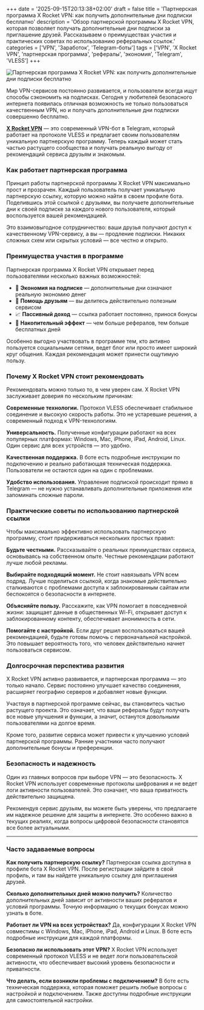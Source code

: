 +++
date = '2025-09-15T20:13:38+02:00'
draft = false
title = 'Партнерская программа X Rocket VPN: как получить дополнительные дни подписки бесплатно'
description = 'Обзор партнерской программы X Rocket VPN, которая позволяет получать дополнительные дни подписки за приглашение друзей. Рассказываем о преимуществах участия и практических советах по использованию реферальных ссылок.'
categories = ['VPN', 'Заработок', 'Telegram-боты']
tags = ['VPN', 'X Rocket VPN', 'партнерская программа', 'рефералы', 'экономия', 'Telegram', 'VLESS']
+++

![Партнерская программа X Rocket VPN: как получить дополнительные дни подписки бесплатно](https://imagestoring.fra1.cdn.digitaloceanspaces.com/5cc8aad9-d93a-4da9-8f5f-5401c9e47805.png)

Мир VPN-сервисов постоянно развивается, и пользователи всегда ищут способы сэкономить на подписках. Сегодня у любителей безопасного интернета появилась отличная возможность не только пользоваться качественным VPN, но и получать дополнительные дни подписки совершенно бесплатно.

**[X Rocket VPN](https://t.me/X_Rocket_VPN_bot?start=ref-b-9)** — это современный VPN-бот в Telegram, который работает на протоколе VLESS и предлагает своим пользователям уникальную партнерскую программу. Теперь каждый может стать частью растущего сообщества и получать реальную выгоду от рекомендаций сервиса друзьям и знакомым.

### Как работает партнерская программа

Принцип работы партнерской программы X Rocket VPN максимально прост и прозрачен. Каждый пользователь получает уникальную партнерскую ссылку, которую можно найти в своем профиле бота. Поделившись этой ссылкой с друзьями, вы получаете дополнительные дни к своей подписке за каждого нового пользователя, который воспользуется вашей рекомендацией.


Это взаимовыгодное сотрудничество: ваши друзья получают доступ к качественному VPN-сервису, а вы — продление подписки. Никаких сложных схем или скрытых условий — все честно и открыто.

### Преимущества участия в программе

Партнерская программа X Rocket VPN открывает перед пользователями несколько важных возможностей:

- 🎯 **Экономия на подписке** — дополнительные дни означают реальную экономию денег
- 🤝 **Помощь друзьям** — вы делитесь действительно полезным сервисом
- 📈 **Пассивный доход** — ссылка работает постоянно, принося бонусы
- 🔄 **Накопительный эффект** — чем больше рефералов, тем больше бесплатных дней


Особенно выгодно участвовать в программе тем, кто активно пользуется социальными сетями, ведет блог или просто имеет широкий круг общения. Каждая рекомендация может принести ощутимую пользу.

### Почему X Rocket VPN стоит рекомендовать

Рекомендовать можно только то, в чем уверен сам. X Rocket VPN заслуживает доверия по нескольким причинам:

**Современные технологии.** Протокол VLESS обеспечивает стабильное соединение и высокую скорость работы. Это не устаревшие решения, а современный подход к VPN-технологиям.

**Универсальность.** Полученные конфигурации работают на всех популярных платформах: Windows, Mac, iPhone, iPad, Android, Linux. Один сервис для всех устройств — это удобно.

**Качественная поддержка.** В боте есть подробные инструкции по подключению и реально работающая техническая поддержка. Пользователи не остаются один на один с проблемами.


**Удобство использования.** Управление подпиской происходит прямо в Telegram — не нужно устанавливать дополнительные приложения или запоминать сложные пароли.

### Практические советы по использованию партнерской ссылки

Чтобы максимально эффективно использовать партнерскую программу, стоит придерживаться нескольких простых правил:

**Будьте честными.** Рассказывайте о реальных преимуществах сервиса, основываясь на собственном опыте. Честные рекомендации работают лучше любой рекламы.

**Выбирайте подходящий момент.** Не стоит навязывать VPN всем подряд. Лучше поделиться ссылкой, когда знакомые действительно сталкиваются с проблемами доступа к заблокированным сайтам или беспокоятся о безопасности в интернете.

**Объясняйте пользу.** Расскажите, как VPN помогает в повседневной жизни: защищает данные в общественных Wi-Fi, открывает доступ к заблокированному контенту, обеспечивает анонимность в сети.


**Помогайте с настройкой.** Если друг решил воспользоваться вашей рекомендацией, будьте готовы помочь с первоначальной настройкой. Это повышает вероятность того, что человек действительно начнет пользоваться сервисом.

### Долгосрочная перспектива развития

X Rocket VPN активно развивается, и партнерская программа — это только начало. Сервис постоянно улучшает качество соединения, расширяет географию серверов и добавляет новые функции.

Участвуя в партнерской программе сейчас, вы становитесь частью растущего проекта. Это означает, что ваши рефералы будут получать все новые улучшения и функции, а значит, останутся довольными пользователями на долгое время.


Кроме того, развитие сервиса может привести к улучшению условий партнерской программы. Ранние участники часто получают дополнительные бонусы и преференции.

### Безопасность и надежность

Один из главных вопросов при выборе VPN — это безопасность. X Rocket VPN использует современные протоколы шифрования и не ведет логи активности пользователей. Это означает, что ваша приватность действительно защищена.

Рекомендуя сервис друзьям, вы можете быть уверены, что предлагаете им надежное решение для защиты в интернете. Это особенно важно в текущих реалиях, когда вопросы цифровой безопасности становятся все более актуальными.

---

### Часто задаваемые вопросы

**Как получить партнерскую ссылку?**
Партнерская ссылка доступна в профиле бота X Rocket VPN. После регистрации зайдите в свой профиль, и там вы найдете уникальную ссылку для приглашения друзей.

**Сколько дополнительных дней можно получить?**
Количество дополнительных дней зависит от активности ваших рефералов и условий программы. Точную информацию о текущих бонусах можно узнать в боте.

**Работает ли VPN на всех устройствах?**
Да, конфигурации X Rocket VPN совместимы с Windows, Mac, iPhone, iPad, Android и Linux. В боте есть подробные инструкции для каждой платформы.

**Безопасно ли использовать этот VPN?**
X Rocket VPN использует современный протокол VLESS и не ведет логи пользовательской активности, что обеспечивает высокий уровень безопасности и приватности.

**Что делать, если возникли проблемы с подключением?**
В боте есть техническая поддержка, которая поможет решить любые вопросы с настройкой и подключением. Также доступны подробные инструкции для самостоятельной настройки.